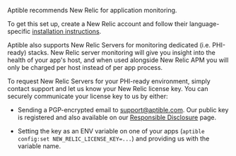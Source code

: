 Aptible recommends New Relic for application monitoring.

To get this set up, create a New Relic account and follow their language-specific [installation instructions](https://docs.newrelic.com/docs/apm/new-relic-apm/installation-configuration/installing-agent).

Aptible also supports New Relic Servers for monitoring dedicated (i.e. PHI-ready) stacks.  New Relic server monitoring will give you insight into the health of your app's host, and when used alongside New Relic APM you will only be charged per host instead of per app process.

To request New Relic Servers for your PHI-ready environment, simply contact support and let us know your New Relic license key. You can securely communicate your license key to us by either:

- Sending a PGP-encrypted email to support@aptible.com. Our public key is registered and also available on our [Responsible Disclosure](https://www.aptible.com/legal/responsible_disclosure.html) page.

- Setting the key as an ENV variable on one of your apps (`aptible config:set NEW_RELIC_LICENSE_KEY=...`) and providing us with the variable name.
